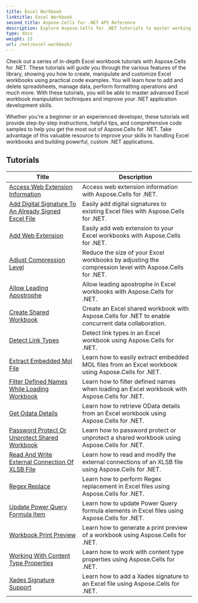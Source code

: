 ```yaml
---
title: Excel Workbook
linktitle: Excel Workbook
second_title: Aspose.Cells for .NET API Reference
description: Explore Aspose.Cells for .NET tutorials to master working with Excel workbooks using step-by-step code examples.
type: docs
weight: 15
url: /net/excel-workbook/
---
```

Check out a series of in-depth Excel workbook tutorials with Aspose.Cells for .NET. These tutorials will guide you through the various features of the library, showing you how to create, manipulate and customize Excel workbooks using practical code examples. You will learn how to add and delete spreadsheets, manage data, perform formatting operations and much more. With these tutorials, you will be able to master advanced Excel workbook manipulation techniques and improve your .NET application development skills.

Whether you're a beginner or an experienced developer, these tutorials will provide step-by-step instructions, helpful tips, and comprehensive code samples to help you get the most out of Aspose.Cells for .NET. Take advantage of this valuable resource to improve your skills in handling Excel workbooks and building powerful, custom .NET applications.

## Tutorials 
| Title | Description |
| --- | --- |
| [Access Web Extension Information](./access-web-extension-information/) | Access web extension information with Aspose.Cells for .NET. |  
| [Add Digital Signature To An Already Signed Excel File](./add-digital-signature-to-an-already-signed-excel-file/) | Easily add digital signatures to existing Excel files with Aspose.Cells for .NET. |  
| [Add Web Extension](./add-web-extension/) | Easily add web extension to your Excel workbooks with Aspose.Cells for .NET. |  
| [Adjust Compression Level](./adjust-compression-level/) | Reduce the size of your Excel workbooks by adjusting the compression level with Aspose.Cells for .NET. |  
| [Allow Leading Apostrophe](./allow-leading-apostrophe/) | Allow leading apostrophe in Excel workbooks with Aspose.Cells for .NET. |  
| [Create Shared Workbook](./create-shared-workbook/) | Create an Excel shared workbook with Aspose.Cells for .NET to enable concurrent data collaboration. |  
| [Detect Link Types](./detect-link-types/) | Detect link types in an Excel workbook using Aspose.Cells for .NET. |  
| [Extract Embedded Mol File](./extract-embedded-mol-file/) | Learn how to easily extract embedded MOL files from an Excel workbook using Aspose.Cells for .NET. |  
| [Filter Defined Names While Loading Workbook](./filter-defined-names-while-loading-workbook/) | Learn how to filter defined names when loading an Excel workbook with Aspose.Cells for .NET. |  
| [Get Odata Details](./get-odata-details/) | Learn how to retrieve OData details from an Excel workbook using Aspose.Cells for .NET. |  
| [Password Protect Or Unprotect Shared Workbook](./password-protect-or-unprotect-shared-workbook/) | Learn how to password protect or unprotect a shared workbook using Aspose.Cells for .NET. |  
| [Read And Write External Connection Of XLSB File](./read-and-write-external-connection-of-xlsb-file/) | Learn how to read and modify the external connections of an XLSB file using Aspose.Cells for .NET. |  
| [Regex Replace](./regex-replace/) | Learn how to perform Regex replacement in Excel files using Aspose.Cells for .NET. |  
| [Update Power Query Formula Item](./update-power-query-formula-item/) | Learn how to update Power Query formula elements in Excel files using Aspose.Cells for .NET. |  
| [Workbook Print Preview](./workbook-print-preview/) | Learn how to generate a print preview of a workbook using Aspose.Cells for .NET. |  
| [Working With Content Type Properties](./working-with-content-type-properties/) | Learn how to work with content type properties using Aspose.Cells for .NET. |  
| [Xades Signature Support](./xades-signature-support/) | Learn how to add a Xades signature to an Excel file using Aspose.Cells for .NET. |  
